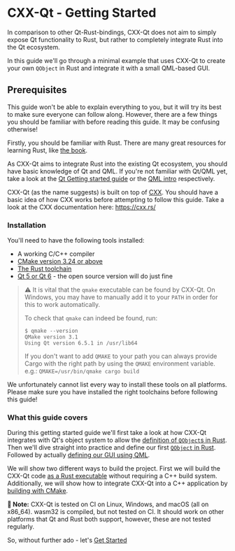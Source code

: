 <!--
SPDX-FileCopyrightText: 2022 Klarälvdalens Datakonsult AB, a KDAB Group company <info@kdab.com>
SPDX-FileContributor: Leon Matthes <leon.matthes@kdab.com>

SPDX-License-Identifier: MIT OR Apache-2.0
-->

# CXX-Qt - Getting Started

In comparison to other Qt-Rust-bindings, CXX-Qt does not aim to simply expose Qt functionality to Rust, but rather to completely integrate Rust into the Qt ecosystem.

In this guide we'll go through a minimal example that uses CXX-Qt to create your own `QObject` in Rust and integrate it with a small QML-based GUI.

## Prerequisites

This guide won't be able to explain everything to you, but it will try its best to make sure everyone can follow along.
However, there are a few things you should be familiar with before reading this guide.
It may be confusing otherwise!

Firstly, you should be familiar with Rust. There are many great resources for learning Rust, like [the book](https://doc.rust-lang.org/book/).

As CXX-Qt aims to integrate Rust into the existing Qt ecosystem, you should have basic knowledge of Qt and QML.
If you're not familiar with Qt/QML yet, take a look at the [Qt Getting started guide](https://doc.qt.io/qt-6/gettingstarted.html) or the [QML intro](https://doc.qt.io/qt-6/qmlapplications.html) respectively.

CXX-Qt (as the name suggests) is built on top of [CXX](https://cxx.rs).
You should have a basic idea of how CXX works before attempting to follow this guide.
Take a look at the CXX documentation here: <https://cxx.rs/>

### Installation

You'll need to have the following tools installed:

- A working C/C++ compiler
- [CMake version 3.24 or above](https://cmake.org/)
- [The Rust toolchain](https://rustup.rs/)
- [Qt 5 or Qt 6](https://www.qt.io/download-open-source) - the open source version will do just fine

> ⚠️ It is vital that the `qmake` executable can be found by CXX-Qt.
> On Windows, you may have to manually add it to your `PATH` in order for this to work automatically.
>
> To check that `qmake` can indeed be found, run:
>
> ```shell
> $ qmake --version
> QMake version 3.1
> Using Qt version 6.5.1 in /usr/lib64
> ```
>
> If you don't want to add `QMAKE` to your path you can always provide Cargo with the right path by
> using the `QMAKE` environment variable.\
> e.g.: `QMAKE=/usr/bin/qmake cargo build`

We unfortunately cannot list every way to install these tools on all platforms.
Please make sure you have installed the right toolchains before following this guide!

### What this guide covers

During this getting started guide we'll first take a look at how CXX-Qt integrates with Qt's object system to allow the [definition of `QObject`s in Rust](./1-qobjects-in-rust.md).
Then we'll dive straight into practice and define our first [`QObject` in Rust](./2-our-first-cxx-qt-module.md).
Followed by actually [defining our GUI using QML](./3-qml-gui.md).

We will show two different ways to build the project.
First we will build the CXX-Qt code [as a Rust executable](./4-cargo-executable.md) without requiring a C++ build system.
Additionally, we will show how to integrate CXX-Qt into a C++ application by [building with CMake](./5-cmake-integration.md).

**📝 Note:** CXX-Qt is tested on CI on Linux, Windows, and macOS (all on x86_64). wasm32 is compiled, but not tested on CI. It should work on other platforms that Qt and Rust both support, however, these are not tested regularly.

So, without further ado - let's [Get Started](./1-qobjects-in-rust.md)
